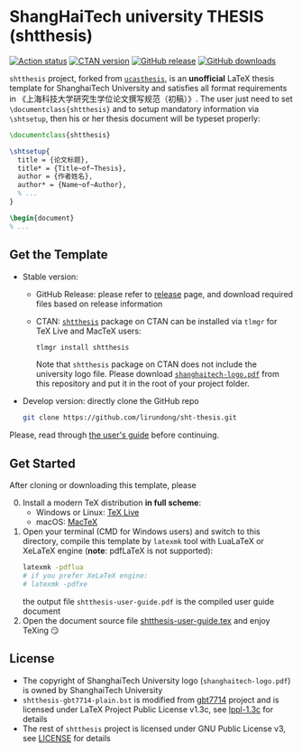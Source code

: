 # ShangHaiTech university THESIS (shtthesis)
[![Action status](https://github.com/lirundong/sht-thesis/workflows/Build/badge.svg)](https://github.com/lirundong/shtthesis/actions)
[![CTAN version](https://img.shields.io/ctan/v/shtthesis)](https://ctan.org/pkg/shtthesis)
[![GitHub release](https://img.shields.io/github/v/release/lirundong/shtthesis)](https://github.com/lirundong/shtthesis/releases/latest)
[![GitHub downloads](https://img.shields.io/github/downloads/lirundong/shtthesis/total)](https://github.com/lirundong/shtthesis/releases)

`shtthesis` project, forked from [`ucasthesis`](https://github.com/mohuangrui/ucasthesis), is an **unofficial** LaTeX thesis template for ShanghaiTech University and satisfies all format requirements in 《上海科技大学研究生学位论文撰写规范（初稿）》. The user just need to set `\documentclass{shtthesis}` and to setup mandatory information via `\shtsetup`, then his or her thesis document will be typeset properly:
```latex
\documentclass{shtthesis}

\shtsetup{
  title = {论文标题},
  title* = {Title~of~Thesis},
  author = {作者姓名},
  author* = {Name~of~Author},
  % ...
}

\begin{document}
% ...
```

## Get the Template
- Stable version:
  - GitHub Release: please refer to [release](https://github.com/lirundong/sht-thesis/releases) page, and download required files based on release information
  - CTAN: [`shtthesis`](https://ctan.org/pkg/shtthesis) package on CTAN can be installed via `tlmgr` for TeX Live and MacTeX users:
    ```bash
    tlmgr install shtthesis
    ```

    Note that `shtthesis` package on CTAN does not include the university logo file. Please download [`shanghaitech-logo.pdf`](https://github.com/lirundong/shtthesis/raw/master/shanghaitech-logo.pdf) from this repository and put it in the root of your project folder.
- Develop version: directly clone the GitHub repo
  ```bash
  git clone https://github.com/lirundong/sht-thesis.git
  ```

Please, read through [the user's guide](shtthesis-user-guide.pdf) before continuing.

## Get Started
After cloning or downloading this template, please

0. Install a modern TeX distribution **in full scheme**:
   - Windows or Linux: [TeX Live](https://www.tug.org/texlive/)
   - macOS: [MacTeX](https://www.tug.org/mactex/)
1. Open your terminal (CMD for Windows users) and switch to this directory, compile this template by `latexmk` tool with LuaLaTeX or XeLaTeX engine (**note**: pdfLaTeX is not supported):
   ```bash
   latexmk -pdflua
   # if you prefer XeLaTeX engine:
   # latexmk -pdfxe
   ```
   the output file `shtthesis-user-guide.pdf` is the compiled user guide document
2. Open the document source file [shtthesis-user-guide.tex](shtthesis-user-guide.tex) and enjoy TeXing :smirk:

## License
- The copyright of ShanghaiTech University logo (`shanghaitech-logo.pdf`) is owned by ShanghaiTech University
- `shtthesis-gbt7714-plain.bst` is modified from [gbt7714](https://github.com/CTeX-org/gbt7714-bibtex-style) project and is licensed under LaTeX Project Public License v1.3c, see [lppl-1.3c](https://www.latex-project.org/lppl/lppl-1-3c.txt) for details
- The rest of `shtthesis` project is licensed under GNU Public License v3, see [LICENSE](LICENSE) for details

